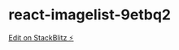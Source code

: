 # react-imagelist-9etbq2

[Edit on StackBlitz ⚡️](https://stackblitz.com/edit/react-imagelist-9etbq2)